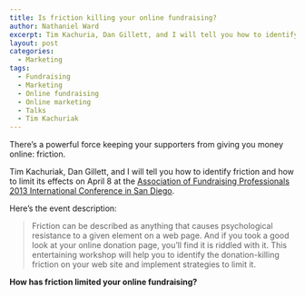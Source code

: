 ```yaml
---
title: Is friction killing your online fundraising?
author: Nathaniel Ward
excerpt: Tim Kachuria, Dan Gillett, and I will tell you how to identify friction and how to limit its effects at the AFP Conference on April 8.
layout: post
categories:
  - Marketing
tags:
  - Fundraising
  - Marketing
  - Online fundraising
  - Online marketing
  - Talks
  - Tim Kachuriak
---
```


There’s a powerful force keeping your supporters from giving you money online: friction.

Tim Kachuriak, Dan Gillett, and I will tell you how to identify friction and how to limit its effects on April 8 at the [Association of Fundraising Professionals 2013 International Conference in San Diego][1].

Here’s the event description:

> Friction can be described as anything that causes psychological resistance to a given element on a web page. And if you took a good look at your online donation page, you’ll find it is riddled with it. This entertaining workshop will help you to identify the donation-killing friction on your web site and implement strategies to limit it.

**How has friction limited your online fundraising?**

 [1]: http://conference.afpnet.org/